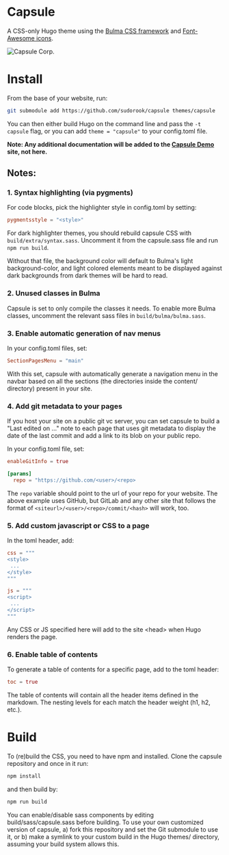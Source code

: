 # Capsule

A CSS-only Hugo theme using the
[Bulma CSS framework](https://github.com/jgthms/bulma) and
[Font-Awesome icons](https://github.com/FortAwesome/Font-Awesome).

![Capsule Corp.](https://raw.githubusercontent.com/sudorook/capsule/master/assets/capsule-corp.png)

# Install

From the base of your website, run:

```bash
git submodule add https://github.com/sudorook/capsule themes/capsule
```

You can then either build Hugo on the command line and pass the `-t capsule`
flag, or you can add `theme = "capsule"` to your config.toml file.

**Note: Any additional documentation will be added to the
[Capsule Demo](https://sudorook.gitlab.io/capsule-demo) site, not here.**

## Notes:

### 1. Syntax highlighting (via pygments)

For code blocks, pick the highlighter style in config.toml by setting:

```toml
pygmentsstyle = "<style>"
```

For dark highlighter themes, you should rebuild capsule CSS with
`build/extra/syntax.sass`. Uncomment it from the capsule.sass file and run
`npm run build`.

Without that file, the background color will default to Bulma's light
background-color, and light colored elements meant to be displayed against dark
backgrounds from dark themes will be hard to read.

### 2. Unused classes in Bulma

Capsule is set to only compile the classes it needs. To enable more Bulma
classes, uncomment the relevant sass files in `build/bulma/bulma.sass`.

### 3. Enable automatic generation of nav menus

In your config.toml files, set:

```toml
SectionPagesMenu = "main"
```

With this set, capsule with automatically generate a navigation menu in the
navbar based on all the sections (the directories inside the content/ directory)
present in your site.

### 4. Add git metadata to your pages

If you host your site on a public git vc server, you can set capsule to build a
"Last edited on ..." note to each page that uses git metadata to display the
date of the last commit and add a link to its blob on your public repo.

In your config.toml file, set:

```toml
enableGitInfo = true

[params]
  repo = "https://github.com/<user>/<repo>

```

The `repo` variable should point to the url of your repo for your website. The
above example uses GitHub, but GitLab and any other site that follows the format
of `<siteurl>/<user>/<repo>/commit/<hash>` will work, too.

### 5. Add custom javascript or CSS to a page

In the toml header, add:

```toml
css = """
<style>
 ...
</style>
"""

js = """
<script>
 ...
</script>
"""
```

Any CSS or JS specified here will add to the site \<head\> when Hugo renders the
page.

### 6. Enable table of contents

To generate a table of contents for a specific page, add to the toml header:

```toml
toc = true
```

The table of contents will contain all the header items defined in the markdown.
The nesting levels for each match the header weight (h1, h2, etc.).

# Build

To (re)build the CSS, you need to have npm and installed. Clone the capsule
repository and once in it run:

```bash
npm install
```

and then build by:

```bash
npm run build
```

You can enable/disable sass components by editing build/sass/capsule.sass before
building. To use your own customized version of capsule, a) fork this repository
and set the Git submodule to use it, or b) make a symlink to your custom build
in the Hugo themes/ directory, assuming your build system allows this.
